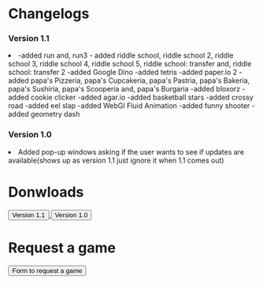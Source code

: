 <h1>Changelogs</h1>
<h3>Version 1.1</h3>
<li>
-added run and, run3
- added riddle school, riddle school 2, riddle school 3, riddle school 4, riddle school 5, riddle school: transfer and, riddle school: transfer 2
-added Google Dino
-added tetris
-added paper.io 2
-added papa's Pizzeria, papa's Cupcakeria, papa's Pastria, papa's Bakeria, papa's Sushiria, papa's Scooperia and, papa's Burgaria
-added bloxorz
-added cookie clicker
-added agar.io
-added basketball stars
-added crossy road
-added eel slap
-added WebGI Fluid Animation
-added funny shooter
-added geometry dash
</li>
<h3>Version 1.0</h3>
<li>Added pop-up windows asking if the user wants to see if updates are available(shows up as version 1.1 just ignore it when 1.1 comes out)</li>
<h1>Donwloads</h1>
<a href="https://github.com/itsboijack11/JacksGam3Site.github.io/blob/main/version%201.1.zip">
  <button>Version 1.1</button>
</a>
<a href="https://github.com/itsboijack11/JacksGam3Site.github.io/blob/main/version%201.0.zip">
<button>Version 1.0</button>
</a>
<h1>Request a game</h1>
<a href="https://docs.google.com/forms/d/e/1FAIpQLSd_1w0KAcy8ElgZ_4BTxjUyR6Cnm2VT5cuZ0QJKOPROJCYmbg/viewform?usp=sharing">
<button>Form to request a game</button>
</a>
